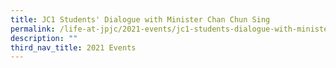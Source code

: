 ```yaml
---
title: JC1 Students' Dialogue with Minister Chan Chun Sing
permalink: /life-at-jpjc/2021-events/jc1-students-dialogue-with-minister/
description: ""
third_nav_title: 2021 Events
---
```

